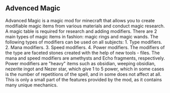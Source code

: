 ## Advenced Magic
Advanced Magic is a magic mod for minecraft that allows you to create modifiable magic items from various materials and conduct magic research. A magic table is required for research and adding modifiers. There are 2 main types of magic items in fashion: magic rings and magic wands. The following types of modifiers can be used on all subjects: 1. Type modifiers. 2. Mana modifiers. 3. Speed modifiers. 4. Power modifiers. The modifiers of the type are faceted stones created with the help of new tools - files. The mana and speed modifiers are amethysts and Echo fragments, respectively. Power modifiers are "heavy" items such as obsidian, weeping obsidian, nezerite ingot and Nezer star, which give 1 to 5 power, which in some cases is the number of repetitions of the spell, and in some does not affect at all. This is only a small part of the features provided by the mod, as it contains many unique mechanics.
